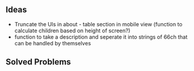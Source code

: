 ## Ideas
  - Truncate the Uls in about - table section in mobile view (function to calculate children based on height of screen?)
  - function to take a description and seperate it into strings of 66ch that can be handled by themselves
  
## Solved Problems
